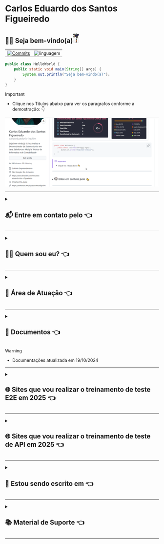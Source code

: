 # Carlos Eduardo dos Santos Figueiredo

## :man_technologist: Seja bem-vindo(a)<img src=".gitbook/assets/Diversos/rocklee.jpg" width="20px" alt = "RockLee" />

<div id="SetorGit">
  <table>
    <tr>
      <td>
        <a href="https://github.com/carloseduardonit">
          <img height="180em" src="https://github-readme-stats.vercel.app/api?username=carloseduardonit&show_icons=true&theme=dracula&include_all_commits=true&count_private=true" alt = "Commits"/>
        </a>
      </td>
      <td>
        <img height="200em" src="https://github-readme-stats.vercel.app/api/top-langs/?username=carloseduardonit&layout=compact&langs_count=16&theme=dracula" alt = "linguagem" />
      </td>
    </tr>
  </table>
</div>

```java
public class HelloWorld {
    public static void main(String[] args) {
        System.out.println("Seja bem-vindo(a)");
    }
}
```

> [!IMPORTANT]
>
> - Clique nos Titulos abaixo para ver os paragrafos conforme a demostração: :point_down:
> <img src="/.gitbook/assets/demostracao.gif" alt="Demostração de com fazer">

---
<details>

<summary>

## 📬 Entre em contato pelo :point_left:

</summary>

> [![Telegram](https://img.shields.io/badge/Telegram-000?style=for-the-badge&logo=telegram&logoColor=2CA5E0)](https://t.me/Carlaol) [![WhatsApp](https://img.shields.io/badge/WhatsApp-25D366?style=for-the-badge&logo=whatsapp&logoColor=white)](https://api.whatsapp.com/send?1=pt_BR&phone=5521985745077) [![Gmail](https://img.shields.io/badge/Gmail-333333?style=for-the-badge&logo=gmail&logoColor=red)](mailto:carlostecnico@mail.com) [![X](https://img.shields.io/badge/X-000?style=for-the-badge&logo=x)](https://x.com/Carlao_Me_Ajuda) [![Instagram](https://img.shields.io/badge/-Instagram-%23E4405F?style=for-the-badge&logo=instagram&logoColor=white)](https://www.instagram.com/carlao.me.ajuda/) [![LinkedIn](https://img.shields.io/badge/LinkedIn-0077B5?style=for-the-badge&logo=linkedin&logoColor=white)](https://www.linkedin.com/in/carlos-eduardo-dos-s-figueiredo/)  [![GitHub](https://img.shields.io/badge/GitHub-100000?style=for-the-badge&logo=github&logoColor=white)](https://github.com/carloseduardonit/) [![Discord](https://img.shields.io/badge/Discord-7289DA?style=for-the-badge&logo=discord&logoColor=white)](https://discord.com/channels/@carloseduardonit/)

</details>

---

<details>

<summary>

## 🙋‍♂️ Quem sou eu? :point_left:

</summary>

<p style="text-align: justify">  Eu sou Carlos Eduardo dos Santos Figueiredo, universitário em Ciências Contábeis pela Universidade Federal Fluminense (UFF) e formado em Análise e Desenvolvimento de Sistemas pela Universidade Estácio de Sá. Além disso, concluí cursos técnicos em Suporte e Manutenção em Informática e Contabilidade pelo Senac RJ.
</p>
<p style="text-align: justify">  Eu atuei como QA manual com foco em Salesforce, onde fui responsável por garantir a qualidade das soluções desenvolvidas dentro do ecossistema Salesforce. Minhas atividades incluíram a criação de cenários de teste, execução de testes manuais e validação de funcionalidades para assegurar que os requisitos do sistema fossem atendidos conforme esperado. Trabalhei na integração de sistemas e na implementação de soluções robustas, utilizando tanto objetos padrão quanto personalizados no Salesforce, sempre mantendo uma abordagem orientada à qualidade e à melhoria contínua.
</p>
<p style="text-align: justify">  Meu objetivo é continuar aprimorando minhas habilidades técnicas em Salesforce, com foco em testes automatizados, desenvolvimento de soluções e administração da plataforma, para oferecer soluções mais eficientes e eficazes que atendam às necessidades dos usuários e das empresas.
</p>
</details>

---
<details>

<summary>

## 💼 Área de Atuação :point_left:

</summary>

###

#### 💻 Analista e Desenvolvedor de Sistemas

- **Trabalhei na empresa [BRQ Digital Solutions](https://www.linkedin.com/company/brq/posts/?feedView=all)**
  - **Alocado na Ouro Verde/Unidas por 1 ano e 6 meses**
    > - Utilizava as metodologias *los 3 amigos*, *Scrum*, *BDD* e *BDT*
    > - Realizava a análise das documentações funcionais;
    > - Executava a escrita dos cenários e dos Bugs no modelo Step-by-Step;
    > - Realizava a Importação dos cenários do Excel para Zephyr e mapeamento dos erros na importação;
    > - Executava o gerenciamento de cards através do Jira e do Zephyr;
    > - Executava a confecção de Relatórios e Dashboards utilizando o JQL;
    > - Executava os testes manuais no CRM Salesforce, na API Pricing e no ERP Microsoft Dynamics AX;
    > - Realizei a manutenção em parte do código Apex;
    > - Disponibilizei o treinamento de Salesforce para equipe de QAs;
    > - Liderei o time de QA em + ou - 1 mês nos testes do projeto.
  - **Alocado na Nissan Argentina por 2 meses** <img width="20" height="20" src="https://img.icons8.com/color/20/nissan.png" alt="nissan"/> *"Cobertura de Férias dos QA pleno e sênior"*
    > - Realizei os mapeamentos de processos do cliente e de campos;
    > - Executei as escritas dos scripts de testes no modelo Step-by-Step;
    > - Executei os testes manuais no CRM Salesforce.
  - **Alocado na Auriverde por 3 meses**
    > - Utilizava a metodologia Scrum e BDD;
    > - Executava a escrita dos cenários e dos Bugs nos modelos Step-by-Step e Gherkin;
    > - Utilizava o gerenciamento de backlog pelo Trello;
    > - Teste manuais no CRM Salesforce e Mobile Device Testing com browserstack.
  - **Alocado na Corteg por 3 meses**
    > - Utilizava a metodologia Scrum e BDD;
    > - Executava a escrita dos cenários e dos Bugs no modelos Step-by-Step e Gherkin;
    > - Executava os testes manuais no CRM Salesforce e Mobile Device Testing com browserstack.
- **Metodologias estudadas**: Clear Codes, Scrum, BDD, BDT E TDD.
- **Linguagens de Programação:**

> ![Java](https://img.shields.io/badge/java-%23ED8B00.svg?style=for-the-badge&logo=openjdk&logoColor=white) ![JavaScript](https://img.shields.io/badge/JavaScript-F7DF1E?style=for-the-badge&logo=javascript&logoColor=black) ![Python](https://img.shields.io/badge/python-3670A0?style=for-the-badge&logo=python&logoColor=ffdd54) ![Ruby](https://img.shields.io/badge/Ruby-CC342D?style=for-the-badge&logo=ruby&logoColor=white)

- **Linguagens  de Estilo e de Marcação:**

> ![Markdown](https://img.shields.io/badge/Markdown-000?style=for-the-badge&logo=markdown) ![HTML5](https://img.shields.io/badge/HTML5-E34F26?style=for-the-badge&logo=html5&logoColor=white) ![CSS3](https://img.shields.io/badge/CSS3-1572B6?style=for-the-badge&logo=css3&logoColor=white)

- **Salesforce** [Trailhead](https://trailblazer.me/id/cdossantosfigueiredo) <img src=".gitbook/assets/Sistema/trailhead.png" width="20px" alt = "Estudo de Salesforce"/>

- **Ferramentas de testes:** (Em estudo)

> ![Cypress](https://img.shields.io/badge/-cypress-%23E5E5E5?style=for-the-badge&logo=cypress&logoColor=058a5e) ![Selenium](https://img.shields.io/badge/-selenium-%43B02A?style=for-the-badge&logo=selenium&logoColor=white) ![Playwright](https://img.shields.io/badge/-playwright-%232EAD33?style=for-the-badge&logo=playwright&logoColor=white) ![Mocha](https://img.shields.io/badge/-mocha-%238D6748?style=for-the-badge&logo=mocha&logoColor=white)

- **Banco de Dados:**

> ![MySQL](https://img.shields.io/badge/MySQL-00000F?style=for-the-badge&logo=mysql&logoColor=white)

- **Ferramentas de Gerenciamento de Projeto e  Teste**: Trello, Jira Software (com JQL), Zephyr e TFS

#### 🛠️ Técnico em Manutenção e Suporte de Informática

- Configuração e Manutenção de Computadores: <img src=".gitbook/assets/computador.jpeg" width="20px" alt = "Computador"/>
- Implantação de Sistemas Cliente e Servidor: <img src=".gitbook/assets/Sistema/w98.png" width="20px" alt = "Windows 98"/> <img src=".gitbook/assets/Sistema/wxp.png" width="20px" alt ="Windows XP" /> <img src=".gitbook/assets/Sistema/wVista.png" width="20px" alt = "Windows Vista"/> <img src=".gitbook/assets/Sistema/w7.png" width="20px" alt = "Windows 7"/> <img src=".gitbook/assets/Sistema/w8.png" width="20px" alt = "Windows 8"/> <img src=".gitbook/assets/Sistema/w10.png" width="20px" alt = "Windows 10"/>

> <img width="20" height="20" src="https://img.icons8.com/color/20/microsoft-outlook-2019--v2.png" alt="microsoft-outlook-2019--v2"/> <img width="20" height="20" src="https://img.icons8.com/color/20/microsoft-excel-2019--v1.png" alt="microsoft-excel-2019--v1"/> <img width="20" height="20" src="https://img.icons8.com/color/20/ms-access.png" alt="ms-access"/> <img width="20" height="20" src="https://img.icons8.com/color/20/ms-powerpoint--v1.png" alt="ms-powerpoint--v1"/> <img width="20" height="20" src="https://img.icons8.com/color/20/visual-studio-code-2019.png" alt="visual-studio-code-2019"/> <img width="20" height="20" src="https://img.icons8.com/color/20/selenium-test-automation.png" alt="selenium-test-automation"/>

#### 📊 Técnico em Contabilidade e Universitário de Ciências Contábeis

- **Pessoa Jurídica**:
  - Abertura e Encerramento de Empresas
    - Inscrição de Municipal e Estadual
  - Sistema Tributário: Simples Nacional, Microempreendedor Individual (MEI)
  - Confecção de Processos Administrativos:
    - Confecção do Parcelamento do Simples Nacional e SIMEI
    - Apoio na Extinção/Suspensão das Obrigações legais e acessórias.

- **Pessoa Física**:
  - Geração de Guia de Recolhimento Social (GPS INSS)
  - Declaração de Imposto de Renda da Pessoa Física (IRPF)
  - Confecção de Processos Administrativos:
    - INSS
    - DETRAN
    -

#### 🔨 Auxiliar de Marcenaria

- Trabalhei na empresa [Carlos Augusto Marceneiro do Rio do Ouro](https://carlos-augusto-marceneiro-no-rio-do-ouro.business.site/)

</details>

---

<details>

  <summary>

## 📄 Documentos :point_left:

  </summary>

| [Currículo](https://drive.google.com/file/d/1nH3H30uOsj7UztF1alDF7l6oRtjUWPM1/view?usp=sharing) | [Carta Profissional](https://drive.google.com/file/d/1nIgc44slu7C62rtxCaJLr9Jp2NKP5YcF/view?usp=sharing) | [Lista de Cursos](https://drive.google.com/file/d/1nJCW_VcsJdRtgWoTWVzEWN7Kn7UtQIAp/view?usp=sharing) |
| :----------------------------------------------------------: | :-------------------------------------------------------------: | :-------------------------------------------------------: |

</details>

>[!WARNING]
>
> - Documentações atualizada em 19/10/2024

---
<details>
  <summary>

## :globe_with_meridians: Sites que vou realizar o treinamento de teste E2E em 2025 :point_left:

  </summary>

- [ ] [saucedemo](https://www.saucedemo.com/)
- [ ] [todomvc](https://todomvc.com/)
- [ ] [practice.automationtesting](https://practice.automationtesting.in/)
- [ ] [demo.automationtesting.in](https://demo.automationtesting.in/Register.html)
  - [ ] https://cypress-playground.s3.eu-central-1.amazonaws.com/index.html
  - [ ] https://page-objects-anonimos.vercel.app/
  - [ ] https://cucumber-soh-na-salada.vercel.app

</details>

---

<details>
  <summary> 

## :globe_with_meridians: Sites que vou realizar o treinamento de teste de API em 2025 :point_left:

  </summary>

- [ ] 2

</details>

---

<details>

<summary>

## 📝 Estou sendo escrito em :point_left:

</summary>

> ![Markdown](https://img.shields.io/badge/Markdown-000?style=for-the-badge&logo=markdown) ![HTML5](https://img.shields.io/badge/HTML5-E34F26?style=for-the-badge&logo=html5&logoColor=white)

</details>

---

<details>

<summary>

## :books: Material de Suporte :point_left:

</summary>

- [Sites Icons8](https://icons8.com.br/)
- [Iconografia](https://github.com/ikatyang/emoji-cheat-sheet/tree/master?tab=readme-ov-file#activities)
- [Badges Basico](https://github.com/digitalinnovationone/dio-lab-open-source/blob/main/utils/badges/badges.md)
- [Badges Avançado](https://github.com/Ileriayo/markdown-badges?tab=readme-ov-file#markdown-badges)
- [Cards](https://github.com/digitalinnovationone/dio-lab-open-source/blob/main/utils/cards/github-stats.md)
- [Sintaxe básica de gravação e formatação no GitHub](https://docs.github.com/pt/get-started/writing-on-github/getting-started-with-writing-and-formatting-on-github/basic-writing-and-formatting-syntax)
- [Trabalhar com formatação avançadano GitHub](https://docs.github.com/pt/get-started/writing-on-github/working-with-advanced-formatting)

</details>

---


